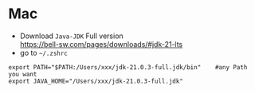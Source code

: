 # Mac
- Download `Java-JDK`  Full version  
https://bell-sw.com/pages/downloads/#jdk-21-lts
- go to `~/.zshrc`
```
export PATH="$PATH:/Users/xxx/jdk-21.0.3-full.jdk/bin"    #any Path you want
export JAVA_HOME="/Users/xxx/jdk-21.0.3-full.jdk"
```
